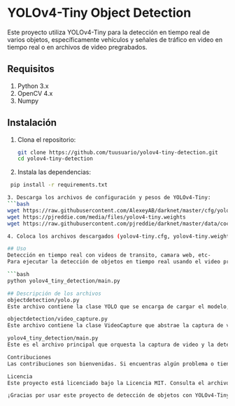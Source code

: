 # YOLOv4-Tiny Object Detection

Este proyecto utiliza YOLOv4-Tiny para la detección en tiempo real de varios objetos, específicamente vehículos y señales de tráfico en video en tiempo real o en archivos de video pregrabados.

## Requisitos

1. Python 3.x
2. OpenCV 4.x
3. Numpy

## Instalación

1. Clona el repositorio:
   ```bash
   git clone https://github.com/tuusuario/yolov4-tiny-detection.git
   cd yolov4-tiny-detection

2. Instala las dependencias:
  ```bash
   pip install -r requirements.txt

3. Descarga los archivos de configuración y pesos de YOLOv4-Tiny:
  ```bash
  wget https://raw.githubusercontent.com/AlexeyAB/darknet/master/cfg/yolov4-tiny.cfg
  wget https://pjreddie.com/media/files/yolov4-tiny.weights
  wget https://raw.githubusercontent.com/pjreddie/darknet/master/data/coco.names

4. Coloca los archivos descargados (yolov4-tiny.cfg, yolov4-tiny.weights, coco.names) en la carpeta objectdetection/models/ del proyecto.

## Uso
Detección en tiempo real con videos de transito, camara web, etc-
Para ejecutar la detección de objetos en tiempo real usando el video predeterminado, simplemente ejecuta:

  ```bash
  python yolov4_tiny_detection/main.py
  
## Descripción de los archivos
objectdetection/yolo.py
Este archivo contiene la clase YOLO que se encarga de cargar el modelo, procesar las imágenes y detectar los objetos. La clase también mantiene un registro de todos los objetos detectados.

objectdetection/video_capture.py
Este archivo contiene la clase VideoCapture que abstrae la captura de video desde una cámara web o un archivo de video. Proporciona métodos para leer los fotogramas y liberar los recursos.

yolov4_tiny_detection/main.py
Este es el archivo principal que orquesta la captura de video y la detección de objetos. Lee los fotogramas del video, utiliza el modelo YOLO para detectar objetos y muestra los resultados en tiempo real.

Contribuciones
Las contribuciones son bienvenidas. Si encuentras algún problema o tienes una mejora, por favor abre un issue o un pull request.

Licencia
Este proyecto está licenciado bajo la Licencia MIT. Consulta el archivo LICENSE para más detalles.

¡Gracias por usar este proyecto de detección de objetos con YOLOv4-Tiny!
